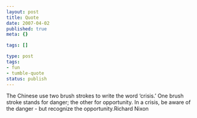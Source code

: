 ```yaml
---
layout: post
title: Quote
date: 2007-04-02
published: true
meta: {}

tags: []

type: post
tags:
- fun
- tumble-quote
status: publish
---
```

<!-- blockquote  -->The Chinese use two brush strokes to write the word &#8216;crisis.&#8217; One brush stroke stands for danger; the other for opportunity. In a crisis, be aware of the danger - but recognize the opportunity.<!-- endblockquote  -->Richard Nixon
